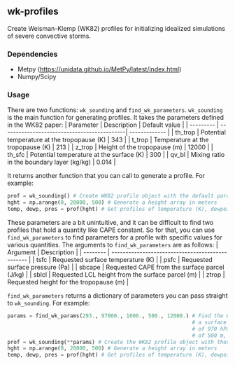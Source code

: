 ## wk-profiles
Create Weisman-Klemp (WK82) profiles for initializing idealized simulations of severe convective storms.

### Dependencies
* Metpy (https://unidata.github.io/MetPy/latest/index.html)
* Numpy/Scipy

### Usage
There are two functions: `wk_sounding` and `find_wk_parameters`. `wk_sounding` is the main function for generating profiles. It takes the parameters defined in the WK82 paper:
| Parameter | Description                                 | Default value |
| --------- | --------------------------------------------| ------------- |
| th_trop   | Potential temperature at the tropopause (K) | 343           |
| t_trop    | Temperature at the tropopause (K)           | 213           |
| z_trop    | Height of the tropopause (m)                | 12000         |
| th_sfc    | Potential temperature at the surface (K)    | 300           |
| qv_bl     | Mixing ratio in the boundary layer (kg/kg)  | 0.014         |

It returns another function that you can call to generate a profile. For example:
```python
prof = wk_sounding() # Create WK82 profile object with the default parameters
hght = np.arange(0, 20000, 500) # Generate a height array in meters
temp, dewp, pres = prof(hght) # Get profiles of temperature (K), dewpoint (K), and pressure (Pa)
```

These parameters are a bit unintuitive, and it can be difficult to find two profiles that hold a quantity like CAPE constant. So for that, you can use `find_wk_parameters` to find parameters for a profile with specific values for various quantities. The arguments to `find_wk_parameters` are as follows:
| Argument | Description                                      |
| -------- | ------------------------------------------------ |
| tsfc     | Requested surface temperature (K)                |
| psfc     | Requested surface pressure (Pa)                  |
| sbcape   | Requested CAPE from the surface parcel (J/kg)    |
| sblcl    | Requested LCL height from the surface parcel (m) |
| ztrop    | Requested height for the tropopause (m)          |

`find_wk_parameters` returns a dictionary of parameters you can pass straight to `wk_sounding`. For example:

```python
params = find_wk_params(293., 97000., 1000., 500., 12000.) # Find the WK82 profile parameters corresponding to
                                                           # a surface temperature of 293 K, a surface pressure
                                                           # of 970 hPa, an SBCAPE of 1000 J/kg, an SBLCL height 
                                                           # of 500 m, and a tropopause height of 12 km.
prof = wk_sounding(**params) # Create the WK82 profile object with those parameters
hght = np.arange(0, 20000, 500) # Generate a height array in meters
temp, dewp, pres = prof(hght) # Get profiles of temperature (K), dewpoint (K), and pressure (Pa)
```
